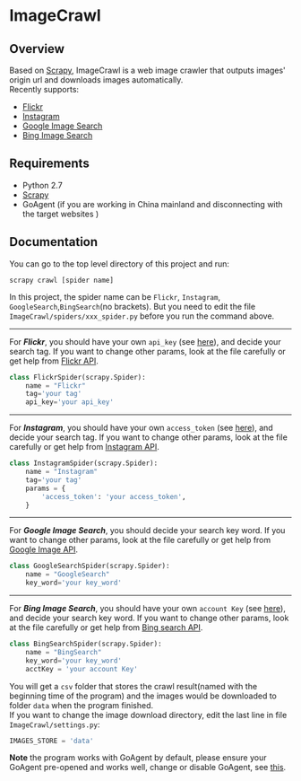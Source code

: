 # ImageCrawl

## Overview
Based on [Scrapy](https://github.com/scrapy/scrapy), ImageCrawl is a web image crawler that outputs images' origin url and downloads images automatically.  
Recently supports:  

* [Flickr](https://www.flickr.com/)  
* [Instagram](https://instagram.com/)
* [Google Image Search](https://www.google.com/imghp)
* [Bing Image Search](https://www.bing.com/images)

## Requirements  
* Python 2.7
* [Scrapy](http://scrapy.org/)
* GoAgent (if you are working in China mainland and disconnecting with the target websites )

## Documentation
You can go to the top level directory of this project and run:  

    scrapy crawl [spider name]

In this project, the spider name can be `Flickr`, `Instagram`, `GoogleSearch`,`BingSearch`(no brackets). But you need to edit the file `ImageCrawl/spiders/xxx_spider.py` before you run the command above.  

---
For ***Flickr***, you should have your own `api_key` (see [here](https://www.flickr.com/services/apps/create/apply/)), and decide your search tag. If you want to change other params, look at the file carefully or get help from [Flickr API](https://www.flickr.com/services/api/). 
```python
class FlickrSpider(scrapy.Spider):
    name = "Flickr"
    tag='your tag'
    api_key='your api_key'
```  
---
For ***Instagram***, you should have your own `access_token` (see [here](http://jelled.com/instagram/access-token)), and decide your search tag. If you want to change other params, look at the file carefully or get help from [Instagram API](https://instagram.com/developer/). 
```python
class InstagramSpider(scrapy.Spider):
    name = "Instagram"
    tag='your tag'
    params = {
        'access_token': 'your access_token',
    }
```
---
For ***Google Image Search***, you should decide your search key word. If you want to change other params, look at the file carefully or get help from [Google Image API](https://developers.google.com/image-search/v1/jsondevguide). 
```python
class GoogleSearchSpider(scrapy.Spider):
    name = "GoogleSearch"
    key_word='your key_word'
```
---
For ***Bing Image Search***, you should have your own `account Key` (see [here](https://datamarket.azure.com/dataset/bing/search)), and decide your search key word. If you want to change other params, look at the file carefully or get help from [Bing search API](http://go.microsoft.com/fwlink/?LinkID=272625&clcid=0x409). 
```python
class BingSearchSpider(scrapy.Spider):
    name = "BingSearch"
    key_word='your key_word'
    acctKey = 'your account Key'
```
You will get a `csv` folder that stores the crawl result(named with the beginning time of the program) and the images would be downloaded to folder `data` when the program finished.  
If you want to change the image download directory, edit the last line in file `ImageCrawl/settings.py`:  
```python
IMAGES_STORE = 'data'
```
**Note** the program works with GoAgent by default, please ensure your GoAgent pre-opened and works well, change or disable GoAgent, see [this](http://snipplr.com/view/74665/using-goagent-agent-in-scrapy/).